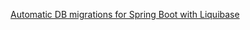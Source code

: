 
[Automatic DB migrations for Spring Boot with Liquibase](http://www.operatornew.com/2017/07/automatic-db-migrations-for-spring-boot-with-liquibase.html)

